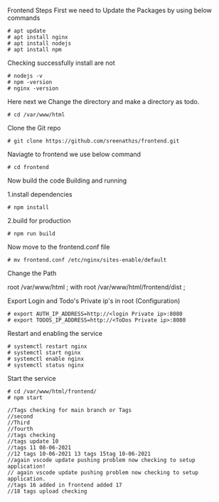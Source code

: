 Frontend Steps
First we need to Update the Packages by using below commands

    # apt update
    # apt install nginx
    # apt install nodejs
    # apt install npm

Checking successfully install are not

    # nodejs -v
    # npm -version
    # nginx -version
Here next we Change the directory and make a directory as todo.

    # cd /var/www/html
Clone the Git repo

    # git clone https://github.com/sreenathzs/frontend.git

Naviagte to frontend we use below command

    # cd frontend

Now build the code Building and running

1.install dependencies

    # npm install

2.build for production

    # npm run build

Now move to the frontend.conf file

    # mv frontend.conf /etc/nginx/sites-enable/default

Change the Path

root /var/www/html ;  with  root /var/www/html/frontend/dist ;

Export Login and Todo's Private ip's in root (Configuration)

    # export AUTH_IP_ADDRESS=http://<login Private ip>:8080
    # export TODOS_IP_ADDRESS=http://<ToDos Private ip>:8080

Restart and enabling the service

    # systemctl restart nginx
    # systemctl start nginx
    # systemctl enable nginx
    # systemctl status nginx

Start the service

    # cd /var/www/html/frontend/
    # npm start

    //Tags checking for main branch or Tags
    //second
    //Third
    //fourth
    //tags checking
    //tags update 10
    //tags 11 08-06-2021
    //12 tags 10-06-2021 13 tags 15tag 10-06-2021
    //again vscode update pushing problem now checking to setup application!
    // again vscode update pushing problem now checking to setup application.
    //tags 16 added in frontend added 17
    //18 tags upload checking

